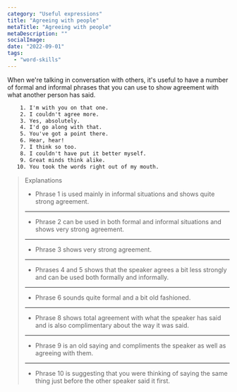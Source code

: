 ```yaml
---
category: "Useful expressions"
title: "Agreeing with people"
metaTitle: "Agreeing with people"
metaDescription: ""
socialImage:
date: "2022-09-01"
tags:
  - "word-skills"
---
```


When we're talking in conversation with others, it's useful to have a number of formal and informal phrases that you can use to show agreement with what another person has said.

```txt
    1. I'm with you on that one.
    2. I couldn't agree more.
    3. Yes, absolutely.
    4. I'd go along with that.
    5. You've got a point there.
    6. Hear, hear!
    7. I think so too.
    8. I couldn't have put it better myself.
    9. Great minds think alike.
   10. You took the words right out of my mouth.
```

> Explanations
>
> - Phrase 1 is used mainly in informal situations and shows quite strong agreement.
>
> ---
>
> - Phrase 2 can be used in both formal and informal situations and shows very strong agreement.
>
> ---
>
> - Phrase 3 shows very strong agreement.
>
> ---
>
> - Phrases 4 and 5 shows that the speaker agrees a bit less strongly and can be used both formally and informally.
>
> ---
>
> - Phrase 6 sounds quite formal and a bit old fashioned.
>
> ---
>
> - Phrase 8 shows total agreement with what the speaker has said and is also complimentary about the way it was said.
>
> ---
>
> - Phrase 9 is an old saying and compliments the speaker as well as agreeing with them.
>
> ---
>
> - Phrase 10 is suggesting that you were thinking of saying the same thing just before the other speaker said it first.
